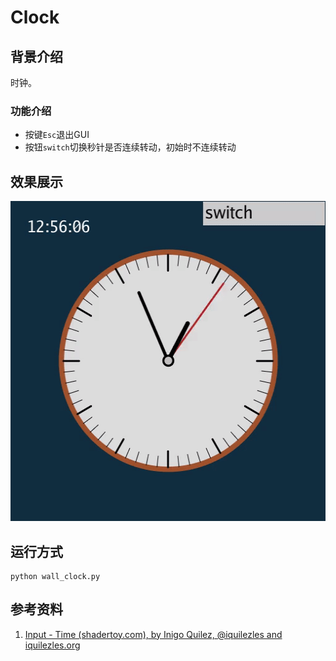 # Clock

## 背景介绍

时钟。

### 功能介绍

- 按键`Esc`退出GUI
- 按钮`switch`切换秒针是否连续转动，初始时不连续转动

## 效果展示

<a href="wall_clock.gif"><img src="imgs/wall_clock.gif" height=512px title="wall_clock"></a>

## 运行方式

```shell
python wall_clock.py
```

## 参考资料

1. [Input - Time (shadertoy.com), by Inigo Quilez, @iquilezles and iquilezles.org](https://www.shadertoy.com/view/lsXGz8)

